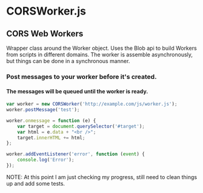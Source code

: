 # CORSWorker.js

## CORS Web Workers
Wrapper class around the Worker object. Uses the Blob api to build Workers from scripts in different domains. The worker is assemble asynchronously, but things can be done in a synchronous manner.

### Post messages to your worker before it's created. 
#### The messages will be queued until the worker is ready.
```javascript
var worker = new CORSWorker('http://example.com/js/worker.js');
worker.postMessage('test');

worker.onmessage = function (e) {
    var target = document.querySelector('#target');
    var html = e.data + "<br />";
    target.innerHTML += html;
};

worker.addEventListener('error', function (event) {
    console.log('Error');
});
```
NOTE: At this point I am just checking my progress, still need to clean things up and add some tests.
